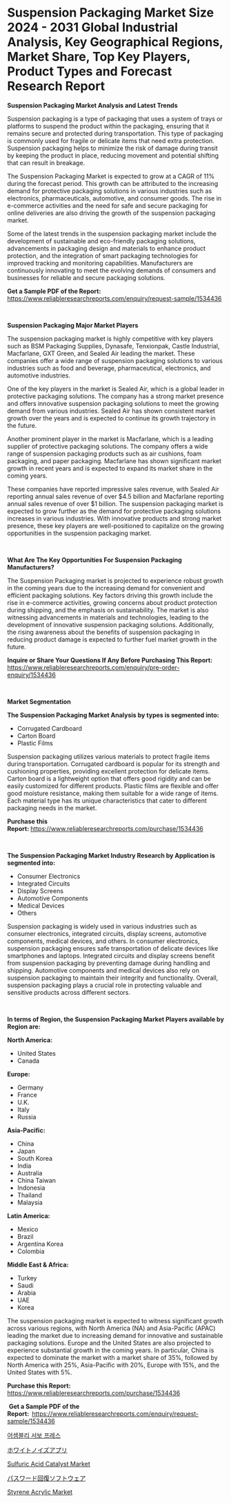 <p><h1>Suspension Packaging Market Size 2024 - 2031 Global Industrial Analysis, Key Geographical Regions, Market Share, Top Key Players, Product Types and Forecast Research Report</h1></p><p><strong>Suspension Packaging Market Analysis and Latest Trends</strong></p>
<p><p>Suspension packaging is a type of packaging that uses a system of trays or platforms to suspend the product within the packaging, ensuring that it remains secure and protected during transportation. This type of packaging is commonly used for fragile or delicate items that need extra protection. Suspension packaging helps to minimize the risk of damage during transit by keeping the product in place, reducing movement and potential shifting that can result in breakage.</p><p>The Suspension Packaging Market is expected to grow at a CAGR of 11% during the forecast period. This growth can be attributed to the increasing demand for protective packaging solutions in various industries such as electronics, pharmaceuticals, automotive, and consumer goods. The rise in e-commerce activities and the need for safe and secure packaging for online deliveries are also driving the growth of the suspension packaging market.</p><p>Some of the latest trends in the suspension packaging market include the development of sustainable and eco-friendly packaging solutions, advancements in packaging design and materials to enhance product protection, and the integration of smart packaging technologies for improved tracking and monitoring capabilities. Manufacturers are continuously innovating to meet the evolving demands of consumers and businesses for reliable and secure packaging solutions.</p></p>
<p><strong>Get a Sample PDF of the Report:&nbsp;</strong> <a href="https://www.reliableresearchreports.com/enquiry/request-sample/1534436">https://www.reliableresearchreports.com/enquiry/request-sample/1534436</a></p>
<p>&nbsp;</p>
<p><strong>Suspension Packaging Major Market Players</strong></p>
<p><p>The suspension packaging market is highly competitive with key players such as BSM Packaging Supplies, Dynasafe, Tenxionpak, Castle Industrial, Macfarlane, GXT Green, and Sealed Air leading the market. These companies offer a wide range of suspension packaging solutions to various industries such as food and beverage, pharmaceutical, electronics, and automotive industries.</p><p>One of the key players in the market is Sealed Air, which is a global leader in protective packaging solutions. The company has a strong market presence and offers innovative suspension packaging solutions to meet the growing demand from various industries. Sealed Air has shown consistent market growth over the years and is expected to continue its growth trajectory in the future.</p><p>Another prominent player in the market is Macfarlane, which is a leading supplier of protective packaging solutions. The company offers a wide range of suspension packaging products such as air cushions, foam packaging, and paper packaging. Macfarlane has shown significant market growth in recent years and is expected to expand its market share in the coming years.</p><p>These companies have reported impressive sales revenue, with Sealed Air reporting annual sales revenue of over $4.5 billion and Macfarlane reporting annual sales revenue of over $1 billion. The suspension packaging market is expected to grow further as the demand for protective packaging solutions increases in various industries. With innovative products and strong market presence, these key players are well-positioned to capitalize on the growing opportunities in the suspension packaging market.</p></p>
<p>&nbsp;</p>
<p><strong>What Are The Key Opportunities For Suspension Packaging Manufacturers?</strong></p>
<p><p>The Suspension Packaging market is projected to experience robust growth in the coming years due to the increasing demand for convenient and efficient packaging solutions. Key factors driving this growth include the rise in e-commerce activities, growing concerns about product protection during shipping, and the emphasis on sustainability. The market is also witnessing advancements in materials and technologies, leading to the development of innovative suspension packaging solutions. Additionally, the rising awareness about the benefits of suspension packaging in reducing product damage is expected to further fuel market growth in the future.</p></p>
<p><strong>Inquire or Share Your Questions If Any Before Purchasing This Report:</strong> <a href="https://www.reliableresearchreports.com/enquiry/pre-order-enquiry/1534436">https://www.reliableresearchreports.com/enquiry/pre-order-enquiry/1534436</a></p>
<p>&nbsp;</p>
<p><strong>Market Segmentation</strong></p>
<p><strong>The Suspension Packaging Market Analysis by types is segmented into:</strong></p>
<p><ul><li>Corrugated Cardboard</li><li>Carton Board</li><li>Plastic Films</li></ul></p>
<p><p>Suspension packaging utilizes various materials to protect fragile items during transportation. Corrugated cardboard is popular for its strength and cushioning properties, providing excellent protection for delicate items. Carton board is a lightweight option that offers good rigidity and can be easily customized for different products. Plastic films are flexible and offer good moisture resistance, making them suitable for a wide range of items. Each material type has its unique characteristics that cater to different packaging needs in the market.</p></p>
<p><strong>Purchase this Report:&nbsp;</strong><a href="https://www.reliableresearchreports.com/purchase/1534436">https://www.reliableresearchreports.com/purchase/1534436</a></p>
<p>&nbsp;</p>
<p><strong>The Suspension Packaging Market Industry Research by Application is segmented into:</strong></p>
<p><ul><li>Consumer Electronics</li><li>Integrated Circuits</li><li>Display Screens</li><li>Automotive Components</li><li>Medical Devices</li><li>Others</li></ul></p>
<p><p>Suspension packaging is widely used in various industries such as consumer electronics, integrated circuits, display screens, automotive components, medical devices, and others. In consumer electronics, suspension packaging ensures safe transportation of delicate devices like smartphones and laptops. Integrated circuits and display screens benefit from suspension packaging by preventing damage during handling and shipping. Automotive components and medical devices also rely on suspension packaging to maintain their integrity and functionality. Overall, suspension packaging plays a crucial role in protecting valuable and sensitive products across different sectors.</p></p>
<p>&nbsp;</p>
<p><strong>In terms of Region, the Suspension Packaging Market Players available by Region are:</strong></p>
<p>
    <p> <strong> North America: </strong>
        <ul>
            <li>United States</li>
            <li>Canada</li>
        </ul>
        </p> 
    <p> <strong> Europe: </strong>
        <ul>
            <li>Germany</li>
            <li>France</li>
            <li>U.K.</li>
            <li>Italy</li>
            <li>Russia</li>
        </ul>
        </p> 
    <p> <strong> Asia-Pacific: </strong>
        <ul>
            <li>China</li>
            <li>Japan</li>
            <li>South Korea</li>
            <li>India</li>
            <li>Australia</li>
            <li>China Taiwan</li>
            <li>Indonesia</li>
            <li>Thailand</li>
            <li>Malaysia</li>
        </ul>
        </p> 
    <p> <strong> Latin America: </strong>
        <ul>
            <li>Mexico</li>
            <li>Brazil</li>
            <li>Argentina Korea</li>
            <li>Colombia</li>
        </ul>
        </p> 
    <p> <strong> Middle East & Africa: </strong>
        <ul>
            <li>Turkey</li>
            <li>Saudi</li>
            <li>Arabia</li>
            <li>UAE</li>
            <li>Korea</li>
        </ul>
    </p>
    </p>
<p><p>The suspension packaging market is expected to witness significant growth across various regions, with North America (NA) and Asia-Pacific (APAC) leading the market due to increasing demand for innovative and sustainable packaging solutions. Europe and the United States are also projected to experience substantial growth in the coming years. In particular, China is expected to dominate the market with a market share of 35%, followed by North America with 25%, Asia-Pacific with 20%, Europe with 15%, and the United States with 5%.</p></p>
<p><strong>Purchase this Report: </strong><a href="https://www.reliableresearchreports.com/purchase/1534436">https://www.reliableresearchreports.com/purchase/1534436</a></p>
<p>&nbsp;<strong>Get a Sample PDF of the Report:&nbsp;&nbsp;</strong><a href="https://www.reliableresearchreports.com/enquiry/request-sample/1534436">https://www.reliableresearchreports.com/enquiry/request-sample/1534436</a></p>
<p><strong></strong></p>
<p><p><a href="https://medium.com/@honeypie6456/%EC%96%B4%EC%85%88%EB%B8%94%EB%A6%AC-%EC%84%9C%EB%B3%B4-%ED%94%84%EB%A0%88%EC%8A%A4-%EC%8B%9C%EC%9E%A5-%EA%B7%9C%EB%AA%A8-cagr-%ED%8A%B8%EB%A0%8C%EB%93%9C-2024-2030-quot-6cdd758ee783">어셈블리 서보 프레스</a></p><p><a href="https://medium.com/@saigekulas/%E3%83%9B%E3%83%AF%E3%82%A4%E3%83%88%E3%83%8E%E3%82%A4%E3%82%BA%E3%82%A2%E3%83%97%E3%83%AA%E3%81%AE%E5%B8%82%E5%A0%B4-%E7%A8%AE%E9%A1%9E-%E3%82%A2%E3%83%97%E3%83%AA%E3%82%B1%E3%83%BC%E3%82%B7%E3%83%A7%E3%83%B3-%E3%81%8A%E3%82%88%E3%81%B3%E5%9C%B0%E7%90%86%E5%88%A5%E3%81%AB%E5%8C%85%E6%8B%AC%E7%9A%84%E3%81%AA%E8%A9%95%E4%BE%A1-237b3693a7d9">ホワイトノイズアプリ</a></p><p><a href="https://github.com/pjcfca/Market-Research-Report-List-1/blob/main/sulfuric-acid-catalyst-market.md">Sulfuric Acid Catalyst Market</a></p><p><a href="https://medium.com/@kaydenjohns1964/%E3%83%91%E3%82%B9%E3%83%AF%E3%83%BC%E3%83%89%E5%9B%9E%E5%BE%A9%E3%82%BD%E3%83%95%E3%83%88%E3%82%A6%E3%82%A7%E3%82%A2%E5%B8%82%E5%A0%B4%E3%81%AF-%E3%82%B7%E3%82%A7%E3%82%A2-%E3%82%B5%E3%82%A4%E3%82%BA-%E3%81%8A%E3%82%88%E3%81%B32031%E5%B9%B4%E3%81%BE%E3%81%A7%E3%81%AE%E4%BA%88%E6%B8%AC%E3%81%AB%E7%84%A6%E7%82%B9%E3%82%92%E5%BD%93%E3%81%A6%E3%81%A6%E3%81%84%E3%81%BE%E3%81%99-f021d3229e18">パスワード回復ソフトウェア</a></p><p><a href="https://github.com/johnbach50/Market-Research-Report-List-2/blob/main/styrene-acrylic-market.md">Styrene Acrylic Market</a></p></p>